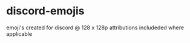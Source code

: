 # discord-emojis

emoji's created for discord @ 128 x 128p
attributions includeded where applicable
